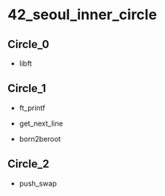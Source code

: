 # 42_seoul_inner_circle

## Circle_0

- libft

## Circle_1

- ft_printf

- get_next_line

- born2beroot

## Circle_2

- push_swap
